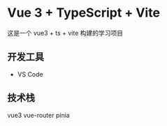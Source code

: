 # Vue 3 + TypeScript + Vite

这是一个 vue3 + ts + vite 构建的学习项目

## 开发工具

- VS Code

## 技术栈

vue3
vue-router
pinia
